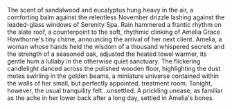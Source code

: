 The scent of sandalwood and eucalyptus hung heavy in the air, a comforting balm against the relentless November drizzle lashing against the leaded-glass windows of Serenity Spa.  Rain hammered a frantic rhythm on the slate roof, a counterpoint to the soft, rhythmic clinking of Amelia Grace Hawthorne's tiny chime, announcing the arrival of her next client.  Amelia, a woman whose hands held the wisdom of a thousand whispered secrets and the strength of a seasoned oak, adjusted the heated towel warmer, its gentle hum a lullaby in the otherwise quiet sanctuary.  The flickering candlelight danced across the polished wooden floor, highlighting the dust motes swirling in the golden beams, a miniature universe contained within the walls of her small, but perfectly appointed, treatment room.  Tonight, however, the usual tranquility felt…unsettled. A prickling unease, as familiar as the ache in her lower back after a long day, settled in Amelia's bones.
